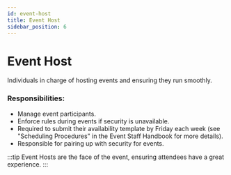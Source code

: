 ```yaml
---
id: event-host
title: Event Host
sidebar_position: 6
---
```


# Event Host

Individuals in charge of hosting events and ensuring they run smoothly.

### Responsibilities:

- Manage event participants.
- Enforce rules during events if security is unavailable.
- Required to submit their availability template by Friday each week (see "Scheduling Procedures" in the Event Staff Handbook for more details).
- Responsible for pairing up with security for events.

:::tip
Event Hosts are the face of the event, ensuring attendees have a great experience.
:::
